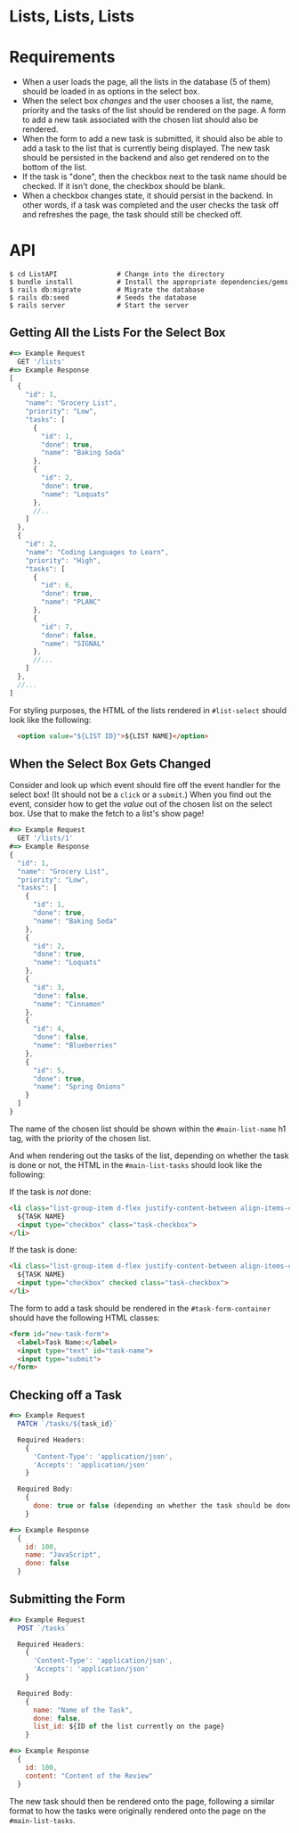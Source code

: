 # Lists, Lists, Lists

# Requirements
* When a user loads the page, all the lists in the database (5 of them) should be loaded in as options in the select box.
* When the select box _changes_ and the user chooses a list, the name, priority and the tasks of the list should be rendered on the page. A form to add a new task associated with the chosen list should also be rendered.
* When the form to add a new task is submitted, it should also be able to add a task to the list that is currently being displayed. The new task should be persisted in the backend and also get rendered on to the bottom of the list.
* If the task is "done", then the checkbox next to the task name should be checked. If it isn't done, the checkbox should be blank.
* When a checkbox changes state, it should persist in the backend. In other words, if a task was completed and the user checks the task off and refreshes the page, the task should still be checked off.

# API
```
$ cd ListAPI               # Change into the directory
$ bundle install           # Install the appropriate dependencies/gems
$ rails db:migrate         # Migrate the database
$ rails db:seed            # Seeds the database
$ rails server             # Start the server
```

## Getting All the Lists For the Select Box

```JavaScript
#=> Example Request
  GET '/lists'
#=> Example Response
[
  {
    "id": 1,
    "name": "Grocery List",
    "priority": "Low",
    "tasks": [
      {
        "id": 1,
        "done": true,
        "name": "Baking Soda"
      },
      {
        "id": 2,
        "done": true,
        "name": "Loquats"
      },
      //..
    ]
  },
  {
    "id": 2,
    "name": "Coding Languages to Learn",
    "priority": "High",
    "tasks": [
      {
        "id": 6,
        "done": true,
        "name": "PLANC"
      },
      {
        "id": 7,
        "done": false,
        "name": "SIGNAL"
      },
      //...
    ]
  },
  //...
]
```

For styling purposes, the HTML of the lists rendered in `#list-select` should look like the following:

```HTML
  <option value="${LIST ID}">${LIST NAME}</option>
```

## When the Select Box Gets Changed

Consider and look up which event should fire off the event handler for the select box! (It should not be a `click` or a `submit`.) When you find out the event, consider how to get the _value_ out of the chosen list on the select box. Use that to make the fetch to a list's show page!

```JavaScript
#=> Example Request
  GET '/lists/1'
#=> Example Response
{
  "id": 1,
  "name": "Grocery List",
  "priority": "Low",
  "tasks": [
    {
      "id": 1,
      "done": true,
      "name": "Baking Soda"
    },
    {
      "id": 2,
      "done": true,
      "name": "Loquats"
    },
    {
      "id": 3,
      "done": false,
      "name": "Cinnamon"
    },
    {
      "id": 4,
      "done": false,
      "name": "Blueberries"
    },
    {
      "id": 5,
      "done": true,
      "name": "Spring Onions"
    }
  ]
}
```

The name of the chosen list should be shown within the `#main-list-name` h1 tag, with the priority of the chosen list.

And when rendering out the tasks of the list, depending on whether the task is done or not, the HTML in the `#main-list-tasks` should look like the following:

If the task is *not* done:
```HTML
<li class="list-group-item d-flex justify-content-between align-items-center">
  ${TASK NAME}
  <input type="checkbox" class="task-checkbox">
</li>
```

If the task is done:
```HTML
<li class="list-group-item d-flex justify-content-between align-items-center">
  ${TASK NAME}
  <input type="checkbox" checked class="task-checkbox">
</li>
```

The form to add a task should be rendered in the `#task-form-container` should have the following HTML classes:

```HTML
<form id="new-task-form">
  <label>Task Name:</label>
  <input type="text" id="task-name">
  <input type="submit">
</form>
```

## Checking off a Task
```JavaScript
#=> Example Request
  PATCH `/tasks/${task_id}`

  Required Headers:
    {
      'Content-Type': 'application/json',
      'Accepts': 'application/json'
    }

  Required Body:
    {
      done: true or false (depending on whether the task should be done or not, respectively)
    }

#=> Example Response
  {
    id: 100,
    name: "JavaScript",
    done: false
  }
```

## Submitting the Form

```JavaScript
#=> Example Request
  POST `/tasks`

  Required Headers:
    {
      'Content-Type': 'application/json',
      'Accepts': 'application/json'
    }

  Required Body:
    {
      name: "Name of the Task",
      done: false,
      list_id: ${ID of the list currently on the page}
    }

#=> Example Response
  {
    id: 100,
    content: "Content of the Review"
  }
```

The new task should then be rendered onto the page, following a similar format to how the tasks were originally rendered onto the page on the `#main-list-tasks`.
